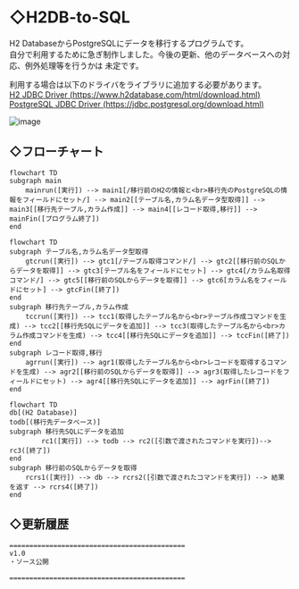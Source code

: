 # ◇H2DB-to-SQL
  
H2 DatabaseからPostgreSQLにデータを移行するプログラムです。  
自分で利用するために急ぎ制作しました。今後の更新、他のデータベースへの対応、例外処理等を行うかは 未定です。  
  
利用する場合は以下のドライバをライブラリに追加する必要があります。  
[H2 JDBC Driver (https://www.h2database.com/html/download.html)](https://www.h2database.com/html/download.html)  
[PostgreSQL JDBC Driver (https://jdbc.postgresql.org/download.html)](https://jdbc.postgresql.org/download.html)  
  
![image](https://user-images.githubusercontent.com/110329418/182751288-5e3e190d-9a43-4912-a94e-bc81108432d9.png)  
  
## ◇フローチャート  

```mermaid
flowchart TD
subgraph main
    mainrun([実行]) --> main1[/移行前のH2の情報と<br>移行先のPostgreSQLの情報をフィールドにセット/] --> main2[[テーブル名,カラム名データ型取得]] --> main3[[移行先テーブル,カラム作成]] --> main4[[レコード取得,移行]] --> mainFin([プログラム終了])
end
```

```mermaid
flowchart TD
subgraph テーブル名,カラム名データ型取得
    gtcrun([実行]) --> gtc1[/テーブル取得コマンド/] --> gtc2[[移行前のSQLからデータを取得]] --> gtc3[テーブル名をフィールドにセット] --> gtc4[/カラム名取得コマンド/] --> gtc5[[移行前のSQLからデータを取得]] --> gtc6[カラム名をフィールドにセット] --> gtcFin([終了])
end
subgraph 移行先テーブル,カラム作成
    tccrun([実行]) --> tcc1(取得したテーブル名から<br>テーブル作成コマンドを生成) --> tcc2[[移行先SQLにデータを追加]] --> tcc3(取得したテーブル名から<br>カラム作成コマンドを生成) --> tcc4[[移行先SQLにデータを追加]] --> tccFin([終了])
end
subgraph レコード取得,移行
    agrrun([実行]) --> agr1(取得したテーブル名から<br>レコードを取得するコマンドを生成) --> agr2[[移行前のSQLからデータを取得]] --> agr3(取得したレコードをフィールドにセット) --> agr4[[移行先SQLにデータを追加]] --> agrFin([終了])
end
```

```mermaid
flowchart TD
db[(H2 Database)]
todb[(移行先データベース)]
subgraph 移行先SQLにデータを追加
        rc1([実行]) --> todb --> rc2([引数で渡されたコマンドを実行])--> rc3([終了])
end
subgraph 移行前のSQLからデータを取得
    rcrs1([実行]) --> db --> rcrs2([引数で渡されたコマンドを実行]) --> 結果を返す --> rcrs4([終了])
end
```

## ◇更新履歴  

```changelog
============================================
v1.0
・ソース公開

============================================
```
